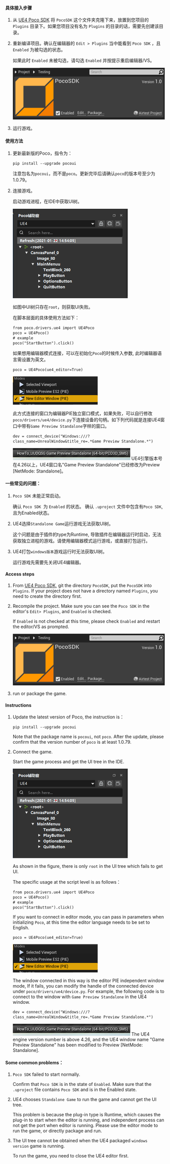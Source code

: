 #### 具体接入步骤
1. 从 [UE4 Poco SDK](https://github.com/AirtestProject/Poco-SDK/tree/master/Unreal) 将 `PocoSDK` 这个文件夹克隆下来，放置到您项目的 `Plugins` 目录下。如果您项目没有名为 `Plugins` 的目录的话，需要先创建该目录。


2. 重新编译项目。确认在编辑器的 `Edit > Plugins` 当中能看到 `Poco SDK` ，且 `Enabled` 为被勾选的状态。

    如果此时 `Enabled` 未被勾选，请勾选 `Enabled` 并按提示重启编辑器/VS。
    
    ![image](Images/PocoSDK.png)
    
3. 运行游戏。


#### 使用方法

1. 更新最新版的Poco，指令为：
    ```
    pip install --upgrade pocoui
    ```
    注意包名为`pocoui`，而不是`poco`。更新完毕后请确认`poco`的版本号至少为1.0.79。
    
2. 连接游戏。

    启动游戏进程，在IDE中获取UI树。
    
    ![image](Images/UI.png)
    
    如图中UI树只存在`root`，则获取UI失败。
    
    在脚本层面的具体使用方法如下：
    ```
    from poco.drivers.ue4 import UE4Poco
    poco = UE4Poco()
    # example
    poco("StartButton").click()
    ```
    如果想用编辑器模式连接，可以在初始化`Poco`的时候传入参数, 此时编辑器语言需设置为英文。
    ```
    poco = UE4Poco(ue4_editor=True)
    ```
    
    ![image](Images/Modes.png)
    
    此方式连接的窗口为编辑器PIE独立窗口模式，如果失败，可以自行修改`poco/drivers/ue4/device.py`下连接设备的句柄。如下列代码就是连接UE4窗口中带有`Game Preview Standalone`字样的窗口。
    ```
    dev = connect_device("Windows:///?class_name=UnrealWindow&title_re=.*Game Preview Standalone.*")
    ```
    ![image](Images/Window.png)
    UE4引擎版本号在4.26以上，UE4窗口名"Game Preview Standalone"已经修改为Preview [NetMode: Standalone]。
    

#### 一些常见的问题：

1. `Poco SDK` 未能正常启动。

    确认 `Poco SDK `为 `Enabled` 的状态。
    确认 `.uproject` 文件中包含有`Poco SDK`, 且为Enabled状态。

2. UE4选择`Standalone Game`运行游戏无法获取UI树。

    这个问题是由于插件的type为Runtime, 导致插件在编辑器运行时启动，无法获取独立进程的游戏。请使用编辑器模式运行游戏，或直接打包运行。
3. UE4打包`windows版本`游戏运行时无法获取UI树。

    运行游戏先需要先关闭UE4编辑器。

#### Access steps
1. From [UE4 Poco SDK](https://github.com/AirtestProject/Poco-SDK/tree/master/Unreal), git the directory `PocoSDK`, put the `PocoSDK` into `Plugins`. If your project does not have a directory named `Plugins`, you need to create the directory first.

2. Recompile the project. Make sure you can see the `Poco SDK` in the editor's `Edit> Plugins`, and `Enabled` is checked.

    If `Enabled` is not checked at this time, please check `Enabled` and restart the editor/VS as prompted.
    
    ![image](Images/PocoSDK.png)
    
3. run or package the game.


#### Instructions

1. Update the latest version of Poco, the instruction is：
    ```
    pip install --upgrade pocoui
    ```
    Note that the package name is `pocoui`, not `poco`. After the update, please confirm that the version number of `poco` is at least 1.0.79.
    
2. Connect the game.

    Start the game process and get the UI tree in the IDE.
    
    ![image](Images/UI.png)
    
    As shown in the figure, there is only `root` in the UI tree which fails to get UI.
    
    The specific usage at the script level is as follows：
    ```
    from poco.drivers.ue4 import UE4Poco
    poco = UE4Poco()
    # example
    poco("StartButton").click()
    ```
    If you want to connect in editor mode, you can pass in parameters when initializing `Poco`, at this time the editor language needs to be set to English.
    ```
    poco = UE4Poco(ue4_editor=True)
    ```
    
    ![image](Images/Modes.png)
    
    The window connected in this way is the editor PIE independent window mode, If it fails, you can modify the handle of the connected device under `poco/drivers/ue4/device.py`. For example, the following code is to connect to the window with `Game Preview Standalone` in the UE4 window.
    ```
    dev = connect_device("Windows:///?class_name=UnrealWindow&title_re=.*Game Preview Standalone.*")
    ```
    ![image](Images/Window.png)
    The UE4 engine version number is above 4.26, and the UE4 window name "Game Preview Standalone" has been modified to Preview [NetMode: Standalone].
    

#### Some common problems：

1. `Poco SDK` failed to start normally.

    Confirm that `Poco SDK` is in the state of `Enabled`.
    Make sure that the `.uproject` file contains `Poco SDK` and is in the Enabled state.

2. UE4 chooses `Standalone Game` to run the game and cannot get the UI tree.

    This problem is because the plug-in type is Runtime, which causes the plug-in to start when the editor is running, and independent process can not get the port when editor is running. Please use the editor mode to run the game, or directly package and run.
3. The UI tree cannot be obtained when the UE4 packaged `windows version` game is running.

    To run the game, you need to close the UE4 editor first.
